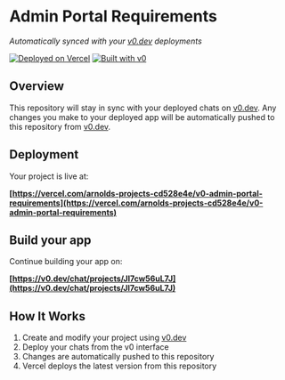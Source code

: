 # Admin Portal Requirements

*Automatically synced with your [v0.dev](https://v0.dev) deployments*

[![Deployed on Vercel](https://img.shields.io/badge/Deployed%20on-Vercel-black?style=for-the-badge&logo=vercel)](https://vercel.com/arnolds-projects-cd528e4e/v0-admin-portal-requirements)
[![Built with v0](https://img.shields.io/badge/Built%20with-v0.dev-black?style=for-the-badge)](https://v0.dev/chat/projects/Jl7cw56uL7J)

## Overview

This repository will stay in sync with your deployed chats on [v0.dev](https://v0.dev).
Any changes you make to your deployed app will be automatically pushed to this repository from [v0.dev](https://v0.dev).

## Deployment

Your project is live at:

**[https://vercel.com/arnolds-projects-cd528e4e/v0-admin-portal-requirements](https://vercel.com/arnolds-projects-cd528e4e/v0-admin-portal-requirements)**

## Build your app

Continue building your app on:

**[https://v0.dev/chat/projects/Jl7cw56uL7J](https://v0.dev/chat/projects/Jl7cw56uL7J)**

## How It Works

1. Create and modify your project using [v0.dev](https://v0.dev)
2. Deploy your chats from the v0 interface
3. Changes are automatically pushed to this repository
4. Vercel deploys the latest version from this repository
